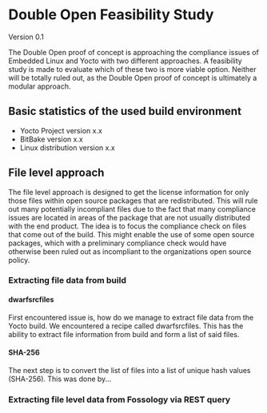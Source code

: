 # Double Open Feasibility Study
Version 0.1

The Double Open proof of concept is approaching the compliance issues of Embedded Linux and Yocto with two different approaches. A feasibility study is made to evaluate which of these two is more viable option. Neither will be totally ruled out, as the Double Open proof of concept is ultimately a modular approach.

## Basic statistics of the used build environment

* Yocto Project version x.x
* BitBake version x.x
* Linux distribution version x.x

## File level approach

The file level approach is designed to get the license information for only those files within open source packages that are redistributed. This will rule out many potentially incompliant files due to the fact that many compliance issues are located in areas of the package that are not usually distributed with the end product. The idea is to focus the compliance check on files that come out of the build. This might enable the use of some open source packages, which with a preliminary compliance check would have otherwise been ruled out as incompliant to the organizations open source policy. 

### Extracting file data from build

#### dwarfsrcfiles

First encountered issue is, how do we manage to extract file data from the Yocto build. We encountered a recipe called dwarfsrcfiles. This has the ability to extract file information from build and form a list of said files. 

#### SHA-256

The next step is to convert the list of files into a list of unique hash values (SHA-256). This was done by...

### Extracting file level data from Fossology via REST query